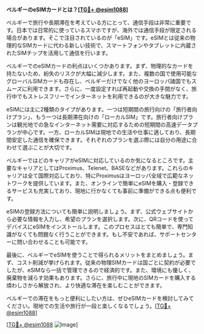 **ベルギーのeSIMカードとは？[[TG💪+ @esim1088](https://t.me/s/esim1088)]**

ベルギーで旅行や長期滞在を考えている方にとって、通信手段は非常に重要です。日本では日常的に使っているスマホですが、海外では通信手段が限定される場合があります。そこで注目されているのが「eSIM」です。eSIMとは従来の物理的なSIMカードに代わる新しい技術で、スマートフォンやタブレットに内蔵されたSIMチップを活用して通信を行います。

ベルギーでのeSIMカードの利点はいくつかあります。まず、物理的なカードを持たないため、紛失のリスクが大幅に減少します。また、複数の国で使用可能なグローバルSIMカードも存在し、ベルギーだけでなく他のヨーロッパ諸国でもスムーズに利用できます。さらに、一度設定すれば再起動や交換の手間がなく、旅行中でもストレスフリーでインターネットを利用できるのが大きな魅力です。

eSIMには主に2種類のタイプがあります。一つは短期間の旅行向けの「旅行者向けプラン」、もう一つは長期滞在向けの「ローカルSIM」です。旅行者向けプランは観光地での急なインターネット需要に対応するための短期間の高速データプランが中心です。一方、ローカルSIMは現地での生活や仕事に適しており、長期間安定した通信を確保できます。それぞれのプランを選ぶ際には自分の用途に合わせて選ぶことが大切です。

ベルギーではどのキャリアがeSIMに対応しているのか気になるところです。主要なキャリアとしてはProximus、Telenet、BASEなどがあります。これらのキャリアは全て国際対応しており、特にProximusはヨーロッパ全域で広範なネットワークを提供しています。また、オンラインで簡単にeSIMを購入・登録できるサービスも充実しており、現地に行かなくても事前に準備ができる点も便利です。

eSIMの登録方法についても簡単に説明しましょう。まず、公式ウェブサイトから必要な情報を入力し、希望のプランを選択します。次に、QRコードを使ってデバイスにeSIMをインストールします。このプロセスはとても簡単で、専門知識がなくても問題なく行うことができます。もし不安であれば、サポートセンターに問い合わせることも可能です。

最後に、ベルギーでeSIMを使うことで得られるメリットをまとめましょう。まず、コスト削減が挙げられます。従来の物理SIMカードは国ごとに契約が必要でしたが、eSIMなら一括で管理できるので経済的です。また、環境にも優しく、廃棄物を減らす効果もあります。さらに、旅行中に現地のSIMカードを購入する煩わしさから解放され、より快適な滞在を楽しむことができます。

ベルギーでの滞在をもっと便利にしたい方は、ぜひeSIMカードを検討してみてください。現地での生活や旅行が一段と楽しくなるでしょう。[[TG💪+ @esim1088](https://t.me/s/esim1088)]

[[TG💪+ @esim1088](https://t.me/s/esim1088) ![Image](https://i.postimg.cc/Y0z9fWf4/image.png)]